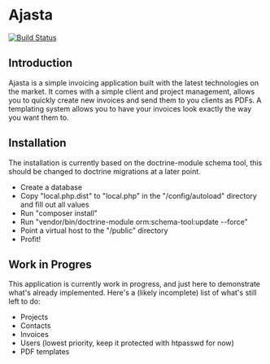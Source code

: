 Ajasta
======

[![Build Status](https://api.travis-ci.org/DASPRiD/Ajasta.png?branch=master)](http://travis-ci.org/DASPRiD/Ajasta)

Introduction
------------
Ajasta is a simple invoicing application built with the latest technologies on
the market. It comes with a simple client and project management, allows you to
quickly create new invoices and send them to you clients as PDFs. A templating
system allows you to have your invoices look exactly the way you want them to.

Installation
------------
The installation is currently based on the doctrine-module schema tool, this
should be changed to doctrine migrations at a later point.

- Create a database
- Copy "local.php.dist" to "local.php" in the "/config/autoload" directory and
  fill out all values
- Run "composer install"
- Run "vendor/bin/doctrine-module orm:schema-tool:update --force"
- Point a virtual host to the "/public" directory
- Profit!

Work in Progres
---------------
This application is currently work in progress, and just here to demonstrate
what's already implemented. Here's a (likely incomplete) list of what's still
left to do:

- Projects
- Contacts
- Invoices
- Users (lowest priority, keep it protected with htpasswd for now)
- PDF templates
